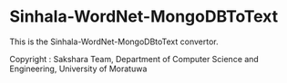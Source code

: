 Sinhala-WordNet-MongoDBToText
=============================

This is the Sinhala-WordNet-MongoDBtoText convertor.

Copyright : Sakshara Team, Department of Computer Science and Engineering, University of Moratuwa
